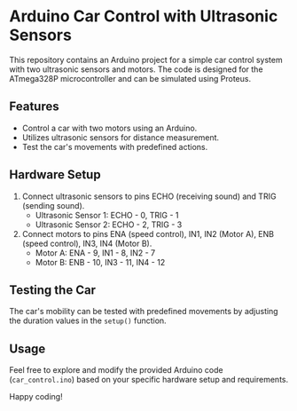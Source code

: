# Arduino Car Control with Ultrasonic Sensors

This repository contains an Arduino project for a simple car control system with two ultrasonic sensors and motors. The code is designed for the ATmega328P microcontroller and can be simulated using Proteus.

## Features
- Control a car with two motors using an Arduino.
- Utilizes ultrasonic sensors for distance measurement.
- Test the car's movements with predefined actions.

## Hardware Setup
1. Connect ultrasonic sensors to pins ECHO (receiving sound) and TRIG (sending sound).
   - Ultrasonic Sensor 1: ECHO - 0, TRIG - 1
   - Ultrasonic Sensor 2: ECHO - 2, TRIG - 3
2. Connect motors to pins ENA (speed control), IN1, IN2 (Motor A), ENB (speed control), IN3, IN4 (Motor B).
   - Motor A: ENA - 9, IN1 - 8, IN2 - 7
   - Motor B: ENB - 10, IN3 - 11, IN4 - 12

## Testing the Car
The car's mobility can be tested with predefined movements by adjusting the duration values in the `setup()` function.

## Usage
Feel free to explore and modify the provided Arduino code (`car_control.ino`) based on your specific hardware setup and requirements.

Happy coding!
